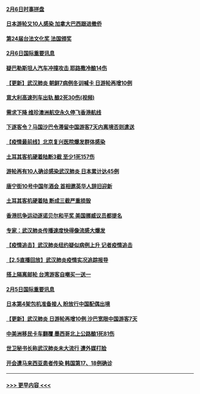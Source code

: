 #### [2月6日时事拼盘](../pages/prog202/a102771225.md?t=02070711) 
#### [日本游轮又10人感染 加拿大巴西跟进撤侨](../pages/prog202/a102771084.md?t=02070711) 
#### [第24届台法文化奖 法国颁奖](../pages/prog202/a102771032.md?t=02070711) 
#### [2月6日国际重要讯息](../pages/prog202/a102770794.md?t=02070711) 
#### [疑巴勒斯坦人汽车冲撞攻击 耶路撒冷酿14伤](../pages/prog202/a102770586.md?t=02070711) 
#### [【更新】武汉肺炎 朝鲜7病例冬训喊卡 日游轮再增10例](../pages/prog202/a102770740.md?t=02070711) 
#### [意大利高速列车出轨 酿2死30伤(视频)](../pages/prog202/a102770762.md?t=02070711) 
#### [需求下降 维珍澳洲航空永久停飞香港航线](../pages/prog202/a102770751.md?t=02070711) 
#### [下逐客令？马国沙巴令滞留中国游客7天内离境否则遣送](../pages/prog202/a102770640.md?t=02070711) 
#### [【疫情最前线】北京复兴医院爆发群体感染](../pages/prog202/a102770602.md?t=02070711) 
#### [土耳其客机硬着陆断3截 至少1死157伤](../pages/prog202/a102770508.md?t=02070711) 
#### [游轮再有10人确诊感染武汉肺炎 日本累计达45例](../pages/prog202/a102770476.md?t=02070711) 
#### [唐宁街10号中国年酒会 首相邀英华人辞旧迎新](../pages/prog202/a102770458.md?t=02070711) 
#### [土耳其客机硬着陆 断成三截严重损毁](../pages/prog202/a102770239.md?t=02070711) 
#### [香港抗争运动逐诺贝尔和平奖 美国挪威议员都提名](../pages/prog202/a102770390.md?t=02070711) 
#### [专家：武汉肺炎传播速度快得像流感大爆发](../pages/prog202/a102770132.md?t=02070711) 
#### [【疫情追击】武汉肺炎纽约疑似病例上升 记者疫情追击](../pages/prog202/a102770000.md?t=02070711) 
#### [【2.5直播回放】武汉肺炎疫情实况追踪报导](../pages/prog202/a102769913.md?t=02070711) 
#### [搭上隔离邮轮 台湾游客自嘲买一送一](../pages/prog202/a102769845.md?t=02070711) 
#### [2月5日国际重要讯息](../pages/prog202/a102769821.md?t=02070711) 
#### [日本第4架包机准备接人 盼放行中国配偶出境](../pages/prog202/a102769765.md?t=02070711) 
#### [【更新】武汉肺炎 日游轮再增10例 沙巴宽限中国游客7天](../pages/prog202/a102758911.md?t=02070711) 
#### [中美洲移民卡车翻覆 墨西哥北上公路酿1死81伤](../pages/prog202/a102769703.md?t=02070711) 
#### [世卫秘书长称武汉肺炎未大流行 遭外媒打脸](../pages/prog202/a102769679.md?t=02070711) 
#### [开会遭马来西亚患者传染 韩国第17、18例确诊](../pages/prog202/a102769600.md?t=02070711) 

----
#### [ >>> 更早内容 <<< ](../indexes/prog202-earlier.md)
